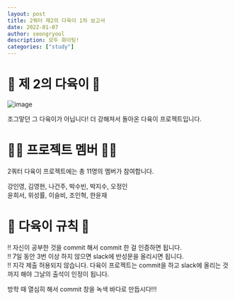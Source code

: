 ```yaml
---
layout: post
title: 2쿼터 제2의 다육이 1차 보고서
date: 2022-01-07
author: seongryool
description: 모두 화이팅!
categories: ["study"]
---
```


# 🌵 제 2의 다육이 🌵

![image](https://user-images.githubusercontent.com/66999675/148420774-fec7fa5c-5332-448e-9b09-5805254fa543.png)

조그맣던 그 다육이가 아닙니다!
더 강해져서 돌아온 다육이 프로젝트입니다.

# 👩‍💻 프로젝트 멤버 👨‍💻

2쿼터 다육이 프로젝트에는 총 11명의 멤버가 참여합니다.

강인영, 김영현, 나건주, 박수빈, 박지수, 오정인  
윤희서, 위성률, 이슬비, 조인혁, 한윤재

# 📝 다육이 규칙 📝  


‼ 자신이 공부한 것을 commit 해서 commit 한 걸 인증하면 됩니다.   
‼ 7일 동안 3번 이상 하지 않으면 slack에 반성문을 올리시면 됩니다.     
‼ 지각 제출 허용되지 않습니다. 다육이 프로젝트는 commit을 하고 slack에 올리는 것까지 해야 그날의 출석이 인정이 됩니다.  

방학 때 열심히 해서 commit 창을 녹색 바다로 만듭시다!!!
